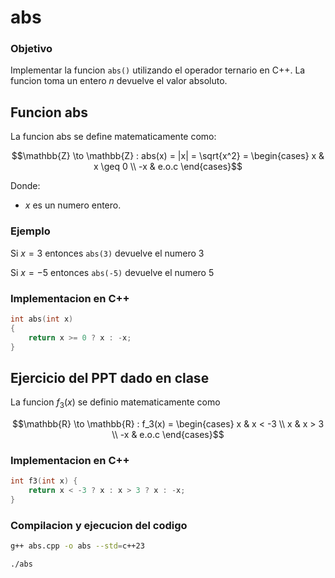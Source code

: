 # abs

### Objetivo

Implementar la funcion `abs()` utilizando el operador ternario en C++. La funcion toma un entero $n$ devuelve el valor absoluto.

## Funcion abs

La funcion abs se define matematicamente como:

$$\mathbb{Z} \to \mathbb{Z} : abs(x) = |x| = \sqrt{x^2} = \begin{cases} x &  x \geq 0 \\ -x & e.o.c \end{cases}$$

Donde:

-   $x$ es un numero entero.

### Ejemplo

Si $x = 3$ entonces `abs(3)` devuelve el numero $3$

Si $x = -5$ entonces `abs(-5)` devuelve el numero $5$

### Implementacion en C++

```C++
int abs(int x)
{
    return x >= 0 ? x : -x;
}
```

## Ejercicio del PPT dado en clase

La funcion $f_3(x)$ se definio matematicamente como

$$\mathbb{R} \to \mathbb{R} : f_3(x) = \begin{cases} x & x < -3 \\ x & x > 3 \\ -x & e.o.c \end{cases}$$

### Implementacion en C++

```C++
int f3(int x) {
    return x < -3 ? x : x > 3 ? x : -x;
}
```

### Compilacion y ejecucion del codigo

```bash
g++ abs.cpp -o abs --std=c++23
```

```bash
./abs
```
